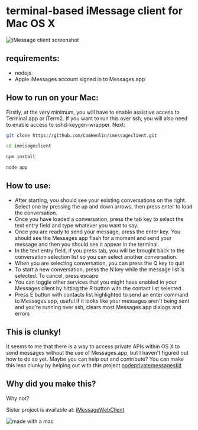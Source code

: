 # terminal-based iMessage client for Mac OS X

![iMessage client screenshot](https://github.com/CamHenlin/imessageclient/raw/master/screenshot.png "screenshot of the iMessage client in action")

## requirements:
- nodejs
- Apple iMessages account signed in to Messages.app

## How to run on your Mac:
Firstly, at the very minimum, you will have to enable assistive access to Terminal.app or iTerm2. If you want to run this over ssh, you will also need to enable access to sshd-keygen-wrapper. Next:
```bash
git clone https://github.com/CamHenlin/imessageclient.git

cd imessageclient

npm install

node app
```

## How to use:
- After starting, you should see your existing conversations on the right. Select one by pressing the up and down arrows, then press enter to load the conversation.
- Once you have loaded a conversation, press the tab key to select the text entry field and type whatever you want to say.
- Once you are ready to send your message, press the enter key. You should see the Messages app flash for a moment and send your message and then you should see it appear in the terminal.
- In the text entry field, if you press tab, you will be brought back to the conversation selection list so you can select another conversation.
- When you are selecting conversation, you can press the Q key to quit
- To start a new conversation, press the N key while the message list is selected. To cancel, press escape.
- You can toggle other services that you might have enabled in your Messages client by hitting the R button with the contact list selected
- Press E button with contacts list highlighted to send an enter command to Messages.app, useful if it looks like your messages aren't being sent and you're running over ssh, clears most Messages.app dialogs and errors

## This is clunky!
It seems to me that there is a way to access private APIs within OS X to send messages without the use of Messages.app, but I haven't figured out how to do so yet. Maybe you can help out and contribute? You can make this less clunky by helping out with this project [nodeprivatemessageskit](https://github.com/camhenlin/nodeprivatemessageskit)

## Why did you make this?
Why not?


Sister project is available at: [iMessageWebClient](https://github.com/CamHenlin/iMessageWebClient)

![made with a mac](http://henlin.org/mac.gif "made with a mac")
